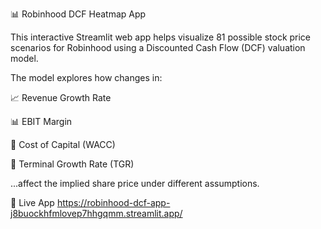 📊 Robinhood DCF Heatmap App

This interactive Streamlit web app helps visualize 81 possible stock price scenarios for Robinhood using a Discounted Cash Flow (DCF) valuation model.

The model explores how changes in:

📈 Revenue Growth Rate

📊 EBIT Margin

🧮 Cost of Capital (WACC)

🌱 Terminal Growth Rate (TGR)

...affect the implied share price under different assumptions.

🔗 Live App  https://robinhood-dcf-app-j8buockhfmlovep7hhgqmm.streamlit.app/
